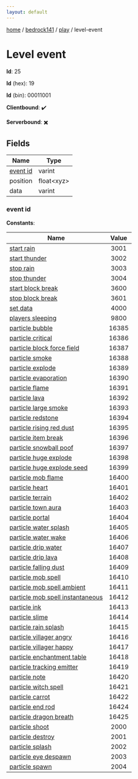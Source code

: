```yaml
---
layout: default
---
```


[home](/)  /  [bedrock141](/protocol/bedrock141)  /  [play](/protocol/bedrock141/play)  /  level-event

# Level event

**Id**: 25

**Id** (hex): 19

**Id** (bin): 00011001

**Clientbound**: ✔️

**Serverbound**: ✖️

## Fields

Name | Type
---|---
[event id](#event-id) | varint
position | float&lt;xyz&gt;
data | varint

### event id

**Constants**:

Name | Value
---|:---:
[start rain](event-id_start-rain) | 3001
[start thunder](event-id_start-thunder) | 3002
[stop rain](event-id_stop-rain) | 3003
[stop thunder](event-id_stop-thunder) | 3004
[start block break](event-id_start-block-break) | 3600
[stop block break](event-id_stop-block-break) | 3601
[set data](event-id_set-data) | 4000
[players sleeping](event-id_players-sleeping) | 9800
[particle bubble](event-id_particle-bubble) | 16385
[particle critical](event-id_particle-critical) | 16386
[particle block force field](event-id_particle-block-force-field) | 16387
[particle smoke](event-id_particle-smoke) | 16388
[particle explode](event-id_particle-explode) | 16389
[particle evaporation](event-id_particle-evaporation) | 16390
[particle flame](event-id_particle-flame) | 16391
[particle lava](event-id_particle-lava) | 16392
[particle large smoke](event-id_particle-large-smoke) | 16393
[particle redstone](event-id_particle-redstone) | 16394
[particle rising red dust](event-id_particle-rising-red-dust) | 16395
[particle item break](event-id_particle-item-break) | 16396
[particle snowball poof](event-id_particle-snowball-poof) | 16397
[particle huge explode](event-id_particle-huge-explode) | 16398
[particle huge explode seed](event-id_particle-huge-explode-seed) | 16399
[particle mob flame](event-id_particle-mob-flame) | 16400
[particle heart](event-id_particle-heart) | 16401
[particle terrain](event-id_particle-terrain) | 16402
[particle town aura](event-id_particle-town-aura) | 16403
[particle portal](event-id_particle-portal) | 16404
[particle water splash](event-id_particle-water-splash) | 16405
[particle water wake](event-id_particle-water-wake) | 16406
[particle drip water](event-id_particle-drip-water) | 16407
[particle drip lava](event-id_particle-drip-lava) | 16408
[particle falling dust](event-id_particle-falling-dust) | 16409
[particle mob spell](event-id_particle-mob-spell) | 16410
[particle mob spell ambient](event-id_particle-mob-spell-ambient) | 16411
[particle mob spell instantaneous](event-id_particle-mob-spell-instantaneous) | 16412
[particle ink](event-id_particle-ink) | 16413
[particle slime](event-id_particle-slime) | 16414
[particle rain splash](event-id_particle-rain-splash) | 16415
[particle villager angry](event-id_particle-villager-angry) | 16416
[particle villager happy](event-id_particle-villager-happy) | 16417
[particle enchantment table](event-id_particle-enchantment-table) | 16418
[particle tracking emitter](event-id_particle-tracking-emitter) | 16419
[particle note](event-id_particle-note) | 16420
[particle witch spell](event-id_particle-witch-spell) | 16421
[particle carrot](event-id_particle-carrot) | 16422
[particle end rod](event-id_particle-end-rod) | 16424
[particle dragon breath](event-id_particle-dragon-breath) | 16425
[particle shoot](event-id_particle-shoot) | 2000
[particle destroy](event-id_particle-destroy) | 2001
[particle splash](event-id_particle-splash) | 2002
[particle eye despawn](event-id_particle-eye-despawn) | 2003
[particle spawn](event-id_particle-spawn) | 2004

